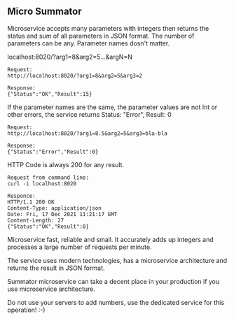 ## Micro Summator

Microservice accepts many parameters with integers then returns the status and sum of all parameters in JSON format.
The number of parameters can be any. Parameter names dosn't  matter.

localhost:8020/?arg1=8&arg2=5...&argN=N
```
Request:
http://localhost:8020/?arg1=8&arg2=5&arg3=2

Response:
{"Status":"OK","Result":15}
```
If the parameter names are the same, the parameter values are not Int or other errors, the service returns Status: "Error", Result: 0
```
Request:
http://localhost:8020/?arg1=8.5&arg2=5&arg3=bla-bla

Response:
{"Status":"Error","Result":0}
```
HTTP Code is always 200 for any result.
```
Request from command line: 
curl -i localhost:8020

Responce:
HTTP/1.1 200 OK
Content-Type: application/json
Date: Fri, 17 Dec 2021 11:21:17 GMT
Content-Length: 27
{"Status":"OK","Result":0}
```

Microservice fast, reliable and small. It accurately adds up integers and processes a large number of requests per minute.

The service uses modern technologies, has a microservice architecture and returns the result in JSON format. 

Summator microservice can take a decent place in your production if you use microservice architecture.

Do not use your servers to add numbers, use the dedicated service for this operation! :-)
